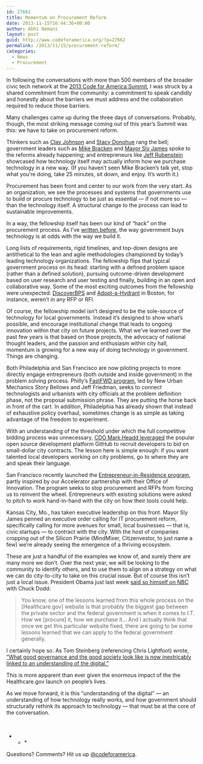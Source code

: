 ```yaml
---
id: 27662
title: Momentum on Procurement Reform
date: 2013-11-15T16:44:36+00:00
author: Abhi Nemani
layout: post
guid: http://www.codeforamerica.org/?p=27662
permalink: /2013/11/15/procurement-reform/
categories:
  - News
  - Procurement
---
```

In following the conversations with more than 500 members of the broader civic tech network at the [2013 Code for America Summit](http://cfasummit.org/), I was struck by a shared commitment from the community: a commitment to speak candidly and honestly about the barriers we must address and the collaboration required to reduce those barriers.

Many challenges came up during the three days of conversations. Probably, though, the most striking message coming out of this year&#8217;s Summit was this: we have to take on procurement reform.

Thinkers such as [Clay Johnson](http://www.youtube.com/watch?v=z3CwGA2SWlc) and [Stacy Donohue](http://www.youtube.com/watch?v=WGFH7mOyPo0) rang the bell; government leaders such as [Mike Bracken](http://www.youtube.com/watch?v=3bK9B8_0FDQ) and [Mayor Sly James](http://www.youtube.com/watch?v=bssvQ-fOkH8) spoke to the reforms already happening; and entrepreneurs like [Jeff Rubenstein](http://www.youtube.com/watch?v=M_50DNL6xDM) showcased how technology itself may actually inform how we purchase technology in a new way. (If you haven&#8217;t seen Mike Bracken&#8217;s talk yet, stop what you&#8217;re doing, take 25 minutes, sit down, and enjoy. It&#8217;s worth it.)

Procurement has been front and center to our work from the very start. As an organization, we see the processes and systems that governments use to build or procure technology to be just as essential — if not more so — than the technology itself. A structural change to the process can lead to sustainable improvements.

In a way, the fellowship itself has been our kind of &#8220;hack&#8221; on the procurement process. As I’ve [written before](http://www.codeforamerica.org/2013/05/07/towards-a-procurement-strategy/), the way government buys technology is at odds with the way we build it.

Long lists of requirements, rigid timelines, and top-down designs are antithetical to the lean and agile methodologies championed by today’s leading technology organizations. The fellowship flips that typical government process on its head: starting with a defined problem space (rather than a defined solution), pursuing outcome-driven development based on user research and user testing and finally, building in an open and collaborative way. Some of the most exciting outcomes from the fellowship were unexpected: [DiscoverBPS](http://www.discoverbps.org/) and [Adopt-a-Hydrant](http://adoptahydrant.org/) in Boston, for instance, weren&#8217;t in any RFP or RFI.

Of course, the fellowship model isn’t designed to be the sole-source of technology for local governments. Instead it’s designed to show what’s possible, and encourage institutional change that leads to ongoing innovation within that city on future projects. What we’ve learned over the past few years is that based on those projects, the advocacy of national thought leaders, and the passion and enthusiasm within city hall, momentum is growing for a new way of doing technology in government. Things are changing.

Both Philadelphia and San Francisco are now piloting projects to more directly engage entrepreneurs (both outside and inside government) in the problem solving process. Philly’s [FastFWD program](http://socialimpact.wharton.upenn.edu/partnerships/fastfwd/), led by New Urban Mechanics Story Bellows and Jeff Friedman, seeks to connect technologists and urbanists with city officials at the problem definition phase, not the proposal submission phrase. They are putting the horse back in front of the cart. In addition, Philadelphia has already shown that instead of exhaustive policy overhaul, sometimes change is as simple as taking advantage of the freedom to experiment.

With an understanding of the threshold under which the full competitive bidding process was unnecessary, [CDO Mark Headd leveraged](http://codeforamerica.org/07-02-2013/) the popular open source development platform GitHub to recruit developers to bid on small-dollar city contracts. The lesson here is simple enough: if you want talented local developers working on city problems, go to where they are and speak their language.

San Francisco recently launched the [Entrepreneur-in-Residence program](http://entrepreneur.sfgov.org/), partly inspired by our Accelerator partnership with their Office of Innovation. The program seeks to stop procurement and RFPs from forcing us to reinvent the wheel. Entrepreneurs with existing solutions were asked to pitch to work hand-in-hand with the city on how their tools could help.

Kansas City, Mo., has taken executive leadership on this front. Mayor Sly James penned an executive order calling for IT procurement reform, specifically calling for more avenues for small, local businesses — that is, civic startups — to contract with the city. With the host of companies cropping out of the Silicon Prairie (MindMixer, Citizenvestor, to just name a few) we&#8217;re already seeing the emergence of a thriving ecosystem.

These are just a handful of the examples we know of, and surely there are many more we don’t. Over the next year, we will be looking to the community to identify others, and to use them to align on a strategy on what we can do city-to-city to take on this crucial issue. But of course this isn’t just a local issue. President Obama just last week [said so himself on NBC](http://www.nbcnews.com/video/nbc-news/53492840) with Chuck Dodd:

> You know, one of the lessons learned from this whole process on the [Healthcare.gov] website is that probably the biggest gap between the private sector and the federal government is when it comes to I.T. How we [procure] it, how we purchase it… And I actually think that once we get this particular website fixed, there are going to be some lessons learned that we can apply to the federal government generally.

I certainly hope so. As Tom Steinberg (referencing Chris Lightfoot) wrote, [“What good governance and the good society look like is now inextricably linked to an understanding of the digital.”](http://www.mysociety.org/2012/02/11/5-years-on-why-understanding-chris-lightfoot-matters-now-more-than-ever/)

This is more apparent than ever given the enormous impact of the the Healthcare.gov launch on people’s lives.

As we move forward, it is this “understanding of the digital” &mdash; an understanding of how technology really works, and how government should structurally rethink its approach to technology &mdash; that must be at the core of the conversation.

&nbsp;

* * *&nbsp;</p> 

Questions? Comments? Hit us up <a href="http://twitter.com/codeforamerica" target="_blank">@codeforamerica</a>.